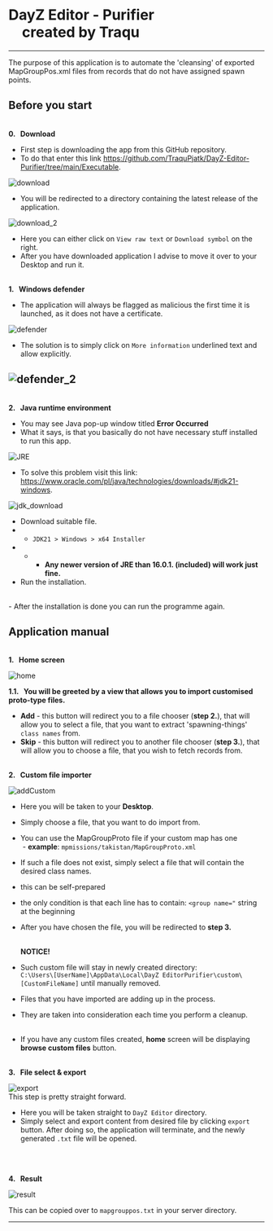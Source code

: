 # DayZ Editor - Purifier <br> &nbsp; &nbsp;  created by Traqu
___
The purpose of this application is to automate the 'cleansing' of exported MapGroupPos.xml files from records that do not have assigned spawn points.



## Before you start<br>

<br>**0. &nbsp; Download**
- First step is downloading the app from this GitHub repository.
- To do that enter this link https://github.com/TraquPjatk/DayZ-Editor-Purifier/tree/main/Executable.

![download](https://github.com/TraquPjatk/DayZ-Editor-Purifier/assets/101177758/4ad2bff2-95c9-4625-bd45-2cf55ad11c46)
- You will be redirected to a directory containing the latest release of the application. 

![download_2](https://github.com/TraquPjatk/DayZ-Editor-Purifier/assets/101177758/76f98d04-83a6-4e6c-bcd7-b235c41d2288)
- Here you can either click on `View raw text` or `Download symbol` on the right.
- After you have downloaded application I advise to move it over to your Desktop and run it.

<br>**1. &nbsp; Windows defender**
- The application will always be flagged as malicious the first time it is launched, as it does not have a certificate.<br>

![defender](https://github.com/TraquPjatk/DayZ-Editor-Purifier/assets/101177758/437f3839-711b-4442-8a65-507b997ce21c)
- The solution is to simply click on `More information` underlined text and allow explicitly.

![defender_2](https://github.com/TraquPjatk/DayZ-Editor-Purifier/assets/101177758/81ffe342-ceb4-4b6c-bc04-20cfc690a588)
- 
<br>**2. &nbsp; Java runtime environment**
- You may see Java pop-up window titled **Error Occurred**<br>
- What it says, is that you basically do not have necessary stuff installed to run this app.
 
![JRE](https://github.com/TraquPjatk/DayZ-Editor-Purifier/assets/101177758/c9fc9183-dce2-4c14-a9fa-d178324f793e)
- To solve this problem visit this link: https://www.oracle.com/pl/java/technologies/downloads/#jdk21-windows.

![jdk_download](https://github.com/TraquPjatk/DayZ-Editor-Purifier/assets/101177758/2a2ed17e-d4de-4722-b067-115227f01e71)
- Download suitable file.
- - `JDK21 > Windows > x64 Installer`
- - - **Any newer version of JRE than 16.0.1. (included) will work just fine.**
- Run the installation.
<br>
- After the installation is done you can run the programme again.

## Application manual
 <br>**1. &nbsp; Home screen**

![home](https://github.com/TraquPjatk/DayZ-Editor-Purifier/assets/101177758/1981735d-62a5-4bc0-976f-8a347c5802e4)

**1.1. &nbsp; You will be greeted by a view that allows you to import customised proto-type files.**
- **Add** - this button will redirect you to a file chooser (**step 2.**), that will allow you to select a file, that you want to extract 'spawning-things' `class names` from.
- **Skip** - this button will redirect you to another file chooser (**step 3.**), that will allow you to choose a file, that you wish to fetch records from.
  <br>

<br>**2. &nbsp; Custom file importer**

![addCustom](https://github.com/TraquPjatk/DayZ-Editor-Purifier/assets/101177758/f8f3c13f-65a2-4165-a932-8aafe0a99145)
- Here you will be taken to your **Desktop**.
- Simply choose a file, that you want to do import from.
  <br>
- You can use the MapGroupProto file if your custom map has one<br>
&nbsp;- **example**: `mpmissions/takistan/MapGroupProto.xml`
- If such a file does not exist, simply select a file that will contain the desired class names.
- this can be self-prepared
- the only condition is that each line has to contain: `<group name="` string at the beginning
  <br>
- After you have chosen the file, you will be redirected to **step 3.**
  
  <br>**NOTICE!**
- Such custom file will stay in newly created directory:<br> `C:\Users\[UserName]\AppData\Local\DayZ EditorPurifier\custom\[CustomFileName]` until manually removed.
- Files that you have imported are adding up in the process.
- They are taken into consideration each time you perform a cleanup.<br>
&nbsp;
- If you have any custom files created, **home** screen will be displaying **browse custom files** button.
  <br>

<br>**3. &nbsp; File select & export**

![export](https://github.com/TraquPjatk/DayZ-Editor-Purifier/assets/101177758/496aa7a2-0283-4b78-b915-0bc2b110dd6c)<br>
This step is pretty straight forward.<br>
- Here you will be taken straight to `DayZ Editor` directory.
- Simply select and export content from desired file by clicking `export` button.
After doing so, the application will terminate, and the newly generated `.txt` file will be opened.
<br>

<br>**4. &nbsp; Result**

![result](https://github.com/TraquPjatk/DayZ-Editor-Purifier/assets/101177758/2a4a11fe-fc00-4072-8b9f-d1c94fc037e5)

This can be copied over to `mapgrouppos.txt` in your server directory.

---